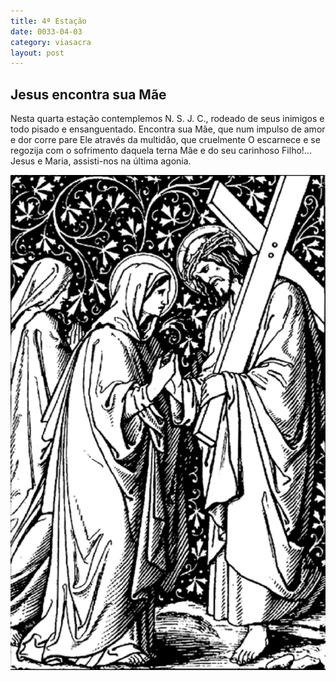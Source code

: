 ```yaml
---
title: 4ª Estação
date: 0033-04-03
category: viasacra
layout: post
---
```


## Jesus encontra sua Mãe

Nesta quarta estação contemplemos N. S. J. C., rodeado de seus inimigos e todo pisado e ensanguentado. Encontra sua Mãe, que num impulso de amor e dor corre pare Ele através da multidão, que cruelmente O escarnece e se regozija com o sofrimento daquela terna Mãe e do seu carinhoso Filho!... Jesus e Maria, assisti-nos na última agonia.

![estacao 4](/assets/img/station4.png)
